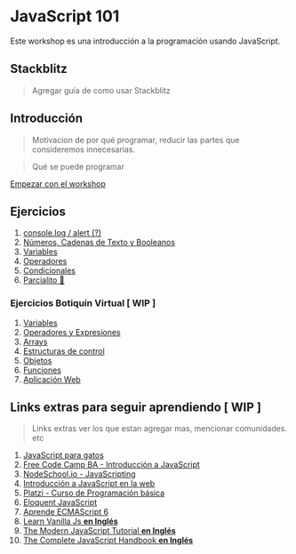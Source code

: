 # JavaScript 101

Este workshop es una introducción a la programación usando JavaScript.

## Stackblitz
> Agregar guía de como usar Stackblitz

## Introducción
> Motivacion de por qué programar, reducir las partes que consideremos innecesarias.

>Qué se puede programar


[Empezar con el workshop](/ejercicios/conceptuales/01.md)


## Ejercicios

1. [console.log / alert (?)](/ejercicios/conceptuales/01.md)
2. [Números, Cadenas de Texto y Booleanos](/ejercicios/conceptuales/02.md)
3. [Variables](/ejercicios/conceptuales/03.md)
4. [Operadores](/ejercicios/conceptuales/04.md)
5. [Condicionales](/ejercicios/conceptuales/05.md)
6. [Parcialito 🙊](/ejercicios/conceptuales/06.md)

### Ejercicios Botiquín Virtual [ **WIP** ]
1. [Variables](/ejercicios/botiquin/1_variables.md)
2. [Operadores y Expresiones](/ejercicios/botiquin/2_operadores_expresiones.md)
3. [Arrays](/ejercicios/botiquin/3_arrays.md)
4. [Estructuras de control](/ejercicios/botiquin/4_estructuras_control.md)
5. [Objetos](/ejercicios/botiquin/5_objetos.md)
6. [Funciones](/ejercicios/botiquin/6_funciones.md)
7. [Aplicación Web](/ejercicios/botiquin/7_aplicacion_web.md)

## Links extras para seguir aprendiendo [ **WIP** ] 
> Links extras ver los que estan agregar mas, mencionar comunidades. etc

1. [JavaScript para gatos](https://jsparagatos.com/)
1. [Free Code Camp BA - Introducción a JavaScript](https://github.com/nhsz/intro-js)
1. [NodeSchool.io - JavaScripting](https://github.com/workshopper/javascripting)
1. [Introducción a JavaScript en la web](http://librosweb.es/libro/javascript/)
1. [Platzi - Curso de Programación básica](https://platzi.com/cursos/programacion-basica/)
1. [Eloquent JavaScript](http://hectorip.github.io/Eloquent-JavaScript-ES-online/)
1. [Aprende ECMAScript 6](https://carlosazaustre.es/ecmascript-6-el-nuevo-estandar-de-javascript/)
1. [Learn Vanilla Js __en Inglés__](https://learnvanillajs.com/)
1. [The Modern JavaScript Tutorial __en Inglés__](https://javascript.info/)
1. [The Complete JavaScript Handbook __en Inglés__](https://medium.com/free-code-camp/the-complete-javascript-handbook-f26b2c71719c)
